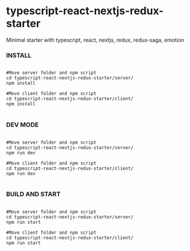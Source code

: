 # typescript-react-nextjs-redux-starter
Minimal starter with typescript, react, nextjs, redux, redux-saga, emotion

### INSTALL
<pre>
<code>
#Move server folder and npm script
cd typescript-react-nextjs-redux-starter/server/
npm install

#Move client folder and npm script
cd typescript-react-nextjs-redux-starter/client/
npm install
</code>
</pre>

### DEV MODE
<pre>
<code>
#Move server folder and npm script
cd typescript-react-nextjs-redux-starter/server/
npm run dev

#Move client folder and npm script
cd typescript-react-nextjs-redux-starter/client/
npm run dev
</code>
</pre>

### BUILD AND START
<pre>
<code>
#Move server folder and npm script
cd typescript-react-nextjs-redux-starter/server/
npm run start

#Move client folder and npm script
cd typescript-react-nextjs-redux-starter/client/
npm run start
</code>
</pre>
